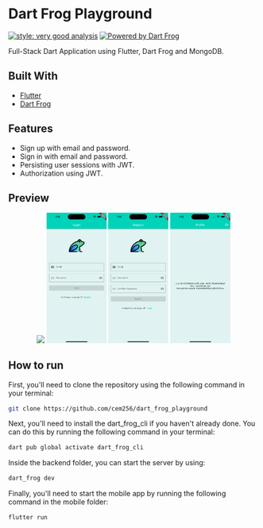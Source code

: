 # Dart Frog Playground

[![style: very good analysis][very_good_analysis_badge]][very_good_analysis_link]
[![Powered by Dart Frog](https://img.shields.io/endpoint?url=https://tinyurl.com/dartfrog-badge)](https://dartfrog.vgv.dev)

[very_good_analysis_badge]: https://img.shields.io/badge/style-very_good_analysis-B22C89.svg
[very_good_analysis_link]: https://pub.dev/packages/very_good_analysis

Full-Stack Dart Application using Flutter, Dart Frog and MongoDB.

## Built With

- [Flutter](https://flutter.dev/)
- [Dart Frog](https://dartfrog.vgv.dev/)

## Features

- Sign up with email and password.
- Sign in with email and password.
- Persisting user sessions with JWT.
- Authorization using JWT.

## Preview

<p align='center'>
    <img src="screenshots/footage.gif" width="24%"/>
    <img src="screenshots/ss1.png" width="24%"/>
    <img src="screenshots/ss2.png" width="24%"/>
    <img src="screenshots/ss3.png" width="24%"/>
</p>

## How to run

First, you'll need to clone the repository using the following command in your terminal:

```sh
git clone https://github.com/cem256/dart_frog_playground
```

Next, you'll need to install the dart_frog_cli if you haven't already done. You can do this by running the following command in your terminal:

```sh
dart pub global activate dart_frog_cli
```

Inside the backend folder, you can start the server by using:

```sh
dart_frog dev
```

Finally, you'll need to start the mobile app by running the following command in the mobile folder:

```sh
flutter run
```
